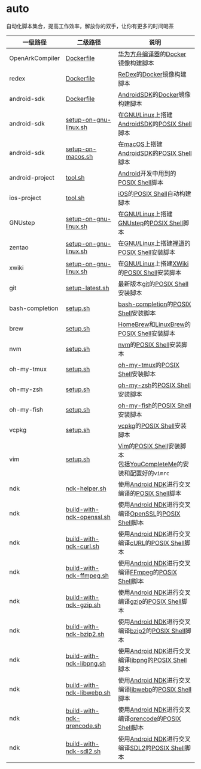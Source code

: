 # auto
自动化脚本集合，提高工作效率，解放你的双手，让你有更多的时间喝茶

|一级路径|二级路径|说明|
|-|-|-|
|OpenArkCompiler|[Dockerfile](https://github.com/leleliu008/auto/blob/master/OpenArkCompiler/Dockerfile)|[华为方舟编译器](http://blog.fpliu.com/it/software/华为方舟编译器)的[Docker](http://blog.fpliu.com/it/software/Docker)镜像构建脚本|
|redex|[Dockerfile](https://github.com/leleliu008/auto/blob/master/redex/Dockerfile)|[ReDex](http://blog.fpliu.com/it/software/ReDex)的[Docker](http://blog.fpliu.com/it/software/Docker)镜像构建脚本|
|android-sdk|[Dockerfile](https://github.com/leleliu008/auto/blob/master/android-sdk/Dockerfile)|[AndroidSDK](http://blog.fpliu.com/it/software/AndroidSDK)的[Docker](http://blog.fpliu.com/it/software/Docker)镜像构建脚本|
|android-sdk|[setup-on-gnu-linux.sh](https://github.com/leleliu008/auto/blob/master/android-sdk/setup-on-gnu-linux.sh)|在[GNU/Linux](http://blog.fpliu.com/it/os/Unix-like/GNU-Linux)上搭建[AndroidSDK](http://blog.fpliu.com/it/software/AndroidSDK)的[POSIX Shell](http://blog.fpliu.com/it/software/sh)脚本|
|android-sdk|[setup-on-macos.sh](https://github.com/leleliu008/auto/blob/master/android-sdk/setup-on-macos.sh)|在[macOS](http://blog.fpliu.com/it/os/macOS)上搭建[AndroidSDK](http://blog.fpliu.com/it/software/AndroidSDK)的[POSIX Shell](http://blog.fpliu.com/it/software/sh)脚本|
|android-project|[tool.sh](https://github.com/leleliu008/auto/blob/master/android-project/tool.sh)|[Android](http://blog.fpliu.com/it/os/Android)开发中用到的[POSIX Shell](http://blog.fpliu.com/it/software/sh)脚本|
|ios-project|[tool.sh](https://github.com/leleliu008/auto/blob/master/ios-project/tool.sh)|[iOS](http://blog.fpliu.com/it/os/iOS)的[POSIX Shell](http://blog.fpliu.com/it/software/sh)自动构建脚本|
|GNUstep|[setup-on-gnu-linux.sh](https://github.com/leleliu008/auto/blob/master/GNUstep/setup-on-gnu-linux.sh)|在[GNU/Linux](http://blog.fpliu.com/it/os/Unix-like/GNU-Linux)上搭建[GNUstep](http://blog.fpliu.com/it/software/GNUstep)的[POSIX Shell](http://blog.fpliu.com/it/software/sh)脚本|
|zentao|[setup-on-gnu-linux.sh](https://github.com/leleliu008/auto/blob/master/zentao/setup-on-gnu-linux.sh)|在[GNU/Linux](http://blog.fpliu.com/it/os/Unix-like/GNU-Linux)上搭建[禅道](http://blog.fpliu.com/it/software/zentao)的[POSIX Shell](http://blog.fpliu.com/it/software/sh)安装脚本|
|xwiki|[setup-on-gnu-linux.sh](https://github.com/leleliu008/auto/blob/master/xwiki/setup-on-gnu-linux.sh)|在[GNU/Linux](http://blog.fpliu.com/it/os/Unix-like/GNU-Linux)上搭建[XWiki](http://blog.fpliu.com/it/software/XWiki)的[POSIX Shell](http://blog.fpliu.com/it/software/sh)安装脚本|
|git|[setup-latest.sh](https://github.com/leleliu008/auto/blob/master/git/setup-latest.sh)|最新版本[git](http://blog.fpliu.com/it/software/git)的[POSIX Shell](http://blog.fpliu.com/it/software/sh)安装脚本|
|bash-completion|[setup.sh](https://github.com/leleliu008/auto/blob/master/bash-completion/setup.sh)|[bash-completion](http://blog.fpliu.com/it/software/bash-completion)的[POSIX Shell](http://blog.fpliu.com/it/software/sh)安装脚本|
|brew|[setup.sh](https://github.com/leleliu008/auto/blob/master/brew/setup.sh)|[HomeBrew](http://blog.fpliu.com/it/os/macOS/software/HomeBrew)和[LinuxBrew](http://blog.fpliu.com/it/software/LinuxBrew)的[POSIX Shell](http://blog.fpliu.com/it/software/sh)安装脚本|
|nvm|[setup.sh](https://github.com/leleliu008/auto/blob/master/nvm/setup.sh)|[nvm](http://blog.fpliu.com/it/software/nvm)的[POSIX Shell](http://blog.fpliu.com/it/software/sh)安装脚本|
|oh-my-tmux|[setup.sh](https://github.com/leleliu008/auto/blob/master/oh-my-tmux/setup.sh)|[oh-my-tmux](http://blog.fpliu.com/it/software/Tmux#conf)的[POSIX Shell](http://blog.fpliu.com/it/software/sh)安装脚本|
|oh-my-zsh|[setup.sh](https://github.com/leleliu008/auto/blob/master/oh-my-zsh/setup.sh)|[oh-my-zsh](http://blog.fpliu.com/it/software/Oh-My-Zsh)的[POSIX Shell](http://blog.fpliu.com/it/software/sh)安装脚本|
|oh-my-fish|[setup.sh](https://github.com/leleliu008/auto/blob/master/oh-my-fish/setup.sh)|[oh-my-fish](http://blog.fpliu.com/it/software/Oh-My-Fish)的[POSIX Shell](http://blog.fpliu.com/it/software/sh)安装脚本|
|vcpkg|[setup.sh](https://github.com/leleliu008/auto/blob/master/vcpkg/setup.sh)|[vcpkg](http://blog.fpliu.com/it/software/vcpkg)的[POSIX Shell](http://blog.fpliu.com/it/software/sh)安装脚本|
|vim|[setup.sh](https://github.com/leleliu008/auto/blob/master/vim/setup.sh)|[Vim](http://blog.fpliu.com/it/software/Vim)的[POSIX Shell](http://blog.fpliu.com/it/software/sh)安装脚本<br>包括[YouCompleteMe](http://blog.fpliu.com/it/software/Vim/plugin/YouCompleteMe)的安装和配置好的`vimrc`|
|ndk|[ndk-helper.sh](https://github.com/leleliu008/auto/blob/master/ndk/ndk-helper.sh)|使用[Android NDK](http://blog.fpliu.com/it/software/GoogleAndroidNDK)进行交叉编译的[POSIX Shell](http://blog.fpliu.com/it/software/sh)脚本|
|ndk|[build-with-ndk-openssl.sh](https://github.com/leleliu008/auto/blob/master/ndk/build-with-ndk-openssl.sh)|使用[Android NDK](http://blog.fpliu.com/it/software/GoogleAndroidNDK)进行交叉编译[OpenSSL](http://blog.fpliu.com/it/software/OpenSSL)的[POSIX Shell](http://blog.fpliu.com/it/software/sh)脚本|
|ndk|[build-with-ndk-curl.sh](https://github.com/leleliu008/auto/blob/master/ndk/build-with-ndk-curl.sh)|使用[Android NDK](http://blog.fpliu.com/it/software/GoogleAndroidNDK)进行交叉编译[cURL](http://blog.fpliu.com/it/software/cURL)的[POSIX Shell](http://blog.fpliu.com/it/software/sh)脚本|
|ndk|[build-with-ndk-ffmpeg.sh](https://github.com/leleliu008/auto/blob/master/ndk/build-with-ndk-ffmpeg.sh)|使用[Android NDK](http://blog.fpliu.com/it/software/GoogleAndroidNDK)进行交叉编译[FFmpeg](http://blog.fpliu.com/it/software/FFmpeg)的[POSIX Shell](http://blog.fpliu.com/it/software/sh)脚本|
|ndk|[build-with-ndk-gzip.sh](https://github.com/leleliu008/auto/blob/master/ndk/build-with-ndk-gzip.sh)|使用[Android NDK](http://blog.fpliu.com/it/software/GoogleAndroidNDK)进行交叉编译[gzip](http://blog.fpliu.com/it/software/GNU/gzip)的[POSIX Shell](http://blog.fpliu.com/it/software/sh)脚本|
|ndk|[build-with-ndk-bzip2.sh](https://github.com/leleliu008/auto/blob/master/ndk/build-with-ndk-bzip2.sh)|使用[Android NDK](http://blog.fpliu.com/it/software/GoogleAndroidNDK)进行交叉编译[bzip2](http://blog.fpliu.com/it/software/bzip2)的[POSIX Shell](http://blog.fpliu.com/it/software/sh)脚本|
|ndk|[build-with-ndk-libpng.sh](https://github.com/leleliu008/auto/blob/master/ndk/build-with-ndk-libpng.sh)|使用[Android NDK](http://blog.fpliu.com/it/software/GoogleAndroidNDK)进行交叉编译[libpng](http://blog.fpliu.com/it/software/libpng)的[POSIX Shell](http://blog.fpliu.com/it/software/sh)脚本|
|ndk|[build-with-ndk-libwebp.sh](https://github.com/leleliu008/auto/blob/master/ndk/build-with-ndk-libwebp.sh)|使用[Android NDK](http://blog.fpliu.com/it/software/GoogleAndroidNDK)进行交叉编译[libwebp](http://blog.fpliu.com/it/software/libwebp)的[POSIX Shell](http://blog.fpliu.com/it/software/sh)脚本|
|ndk|[build-with-ndk-qrencode.sh](https://github.com/leleliu008/auto/blob/master/ndk/build-with-ndk-qrencode.sh)|使用[Android NDK](http://blog.fpliu.com/it/software/GoogleAndroidNDK)进行交叉编译[qrencode](http://blog.fpliu.com/it/software/qrencode)的[POSIX Shell](http://blog.fpliu.com/it/software/sh)脚本|
|ndk|[build-with-ndk-sdl2.sh](https://github.com/leleliu008/auto/blob/master/ndk/build-with-ndk-sdl2.sh)|使用[Android NDK](http://blog.fpliu.com/it/software/GoogleAndroidNDK)进行交叉编译[SDL2](http://blog.fpliu.com/it/software/sdl2)的[POSIX Shell](http://blog.fpliu.com/it/software/sh)脚本|
